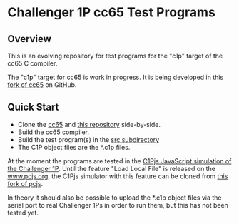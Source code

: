 # Challenger 1P cc65 Test Programs

## Overview

This is an evolving repository for test programs
for the "c1p" target of the cc65 C compiler.

The "c1p" target for cc65 is work in progress. It is being developed
in this [fork of cc65](https://github.com/smuehlst/cc65) on GitHub.

## Quick Start

* Clone the [cc65](https://github.com/smuehlst/cc65) and [this repository](https://github.com/smuehlst/cc65) side-by-side.
* Build the cc65 compiler.
* Build the test program(s) in the [src subdirectory](https://github.com/smuehlst/c1pctest/tree/master/src)
* The C1P object files are the *.c1p files.

At the moment the programs are tested in the [C1Pjs JavaScript simulation
of the Challenger 1P](http://www.pcjs.org/docs/c1pjs/). Until the feature
"Load Local File" is released on the www.pcjs.org, the C1Pjs simulator
with this feature can be cloned from
[this fork of pcjs](https://github.com/smuehlst/pcjs).

In theory it should also be possible to upload the *.c1p object files
via the serial port to real Challenger 1Ps in order to run them, but this
has not been tested yet.

